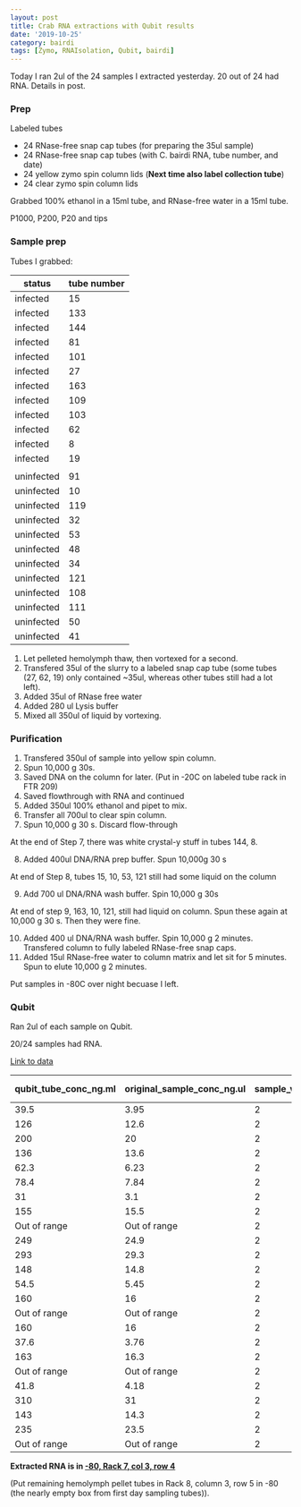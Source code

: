 ```yaml
---
layout: post
title: Crab RNA extractions with Qubit results
date: '2019-10-25'
category: bairdi
tags: [Zymo, RNAIsolation, Qubit, bairdi]
---
```

Today I ran 2ul of the 24 samples I extracted yesterday. 20 out of 24 had RNA. Details in post. 

### Prep
Labeled tubes
- 24 RNase-free snap cap tubes (for preparing the 35ul sample)
- 24 RNase-free snap cap tubes (with C. bairdi RNA, tube number, and date)
- 24 yellow zymo spin column lids (**Next time also label collection tube**)
- 24 clear zymo spin column lids

Grabbed 100% ethanol in a 15ml tube, and RNase-free water in a 15ml tube. 

P1000, P200, P20 and tips

### Sample prep
Tubes I grabbed:    

| status     | tube number |
|------------|-------------|
| infected   | 15          |
| infected   | 133         |
| infected   | 144         |
| infected   | 81          |
| infected   | 101         |
| infected   | 27          |
| infected   | 163         |
| infected   | 109         |
| infected   | 103         |
| infected   | 62          |
| infected   | 8           |
| infected   | 19          |
|            |             |
| uninfected | 91          |
| uninfected | 10          |
| uninfected | 119         |
| uninfected | 32          |
| uninfected | 53          |
| uninfected | 48          |
| uninfected | 34          |
| uninfected | 121         |
| uninfected | 108         |
| uninfected | 111         |
| uninfected | 50          |
| uninfected | 41          |


1. Let pelleted hemolymph thaw, then vortexed for a second.
2. Transfered 35ul of the slurry to a labeled snap cap tube (some tubes (27, 62, 19) only contained ~35ul, whereas other tubes still had a lot left). 
3. Added 35ul of RNase free water
4. Added 280 ul Lysis buffer 
5. Mixed all 350ul of liquid by vortexing. 

### Purification
1. Transfered 350ul of sample into yellow spin column.
2. Spun 10,000 g 30s. 
3. Saved DNA on the column for later. (Put in -20C on labeled tube rack in FTR 209)
4. Saved flowthrough with RNA and continued
5. Added 350ul 100% ethanol and pipet to mix.
6. Transfer all 700ul to clear spin column. 
7. Spun 10,000 g 30 s. 
Discard flow-through

At the end of Step 7, there was white crystal-y stuff in tubes 144, 8. 

8. Added 400ul DNA/RNA prep buffer. Spun 10,000g 30 s

At end of Step 8, tubes 15, 10, 53, 121 still had some liquid on the column

9. Add 700 ul DNA/RNA wash buffer. Spin 10,000 g 30s 

At end of step 9, 163, 10, 121, still had liquid on column. Spun these again at 10,000 g 30 s. Then they were fine. 

10. Added 400 ul DNA/RNA wash buffer. Spin 10,000 g 2 minutes. Transfered column to fully labeled RNase-free snap caps.
11. Added 15ul RNase-free water to column matrix and let sit for 5 minutes. Spun to elute 10,000 g 2 minutes.

Put samples in -80C over night becuase I left. 

### Qubit
Ran 2ul of each sample on Qubit. 

20/24 samples had RNA. 

[Link to data](https://docs.google.com/spreadsheets/d/16zarY-NZnyrlKN69chKfSraMnVi3OFzlwDytWGx5NZ0/edit?usp=sharing) 

| qubit_tube_conc_ng.ml | original_sample_conc_ng.ul | sample_vol_ul | dilution_factor | tube_number | extraction_method | ul_sample-used | elution_vol_ul | total-yield_ng |
|-----------------------|----------------------------|---------------|-----------------|-------------|-------------------|----------------|----------------|----------------|
| 39.5                  | 3.95                       | 2             | 100             | 41          | Zymo_microprep    | 35             | 15             | 51.35          |
| 126                   | 12.6                       | 2             | 100             | 50          | Zymo_microprep    | 35             | 15             | 163.8          |
| 200                   | 20                         | 2             | 100             | 111         | Zymo_microprep    | 35             | 15             | 260            |
| 136                   | 13.6                       | 2             | 100             | 108         | Zymo_microprep    | 35             | 15             | 176.8          |
| 62.3                  | 6.23                       | 2             | 100             | 121         | Zymo_microprep    | 35             | 15             | 80.99          |
| 78.4                  | 7.84                       | 2             | 100             | 34          | Zymo_microprep    | 35             | 15             | 101.92         |
| 31                    | 3.1                        | 2             | 100             | 48          | Zymo_microprep    | 35             | 15             | 40.3           |
| 155                   | 15.5                       | 2             | 100             | 53          | Zymo_microprep    | 35             | 15             | 201.5          |
| Out of range          | Out of range               | 2             | 100             | 32          | Zymo_microprep    | 35             | 15             | #VALUE!        |
| 249                   | 24.9                       | 2             | 100             | 119         | Zymo_microprep    | 35             | 15             | 323.7          |
| 293                   | 29.3                       | 2             | 100             | 10          | Zymo_microprep    | 35             | 15             | 380.9          |
| 148                   | 14.8                       | 2             | 100             | 91          | Zymo_microprep    | 35             | 15             | 192.4          |
| 54.5                  | 5.45                       | 2             | 100             | 19          | Zymo_microprep    | 35             | 15             | 70.85          |
| 160                   | 16                         | 2             | 100             | 8           | Zymo_microprep    | 35             | 15             | 208            |
| Out of range          | Out of range               | 2             | 100             | 62          | Zymo_microprep    | 35             | 15             | #VALUE!        |
| 160                   | 16                         | 2             | 100             | 103         | Zymo_microprep    | 35             | 15             | 208            |
| 37.6                  | 3.76                       | 2             | 100             | 109         | Zymo_microprep    | 35             | 15             | 48.88          |
| 163                   | 16.3                       | 2             | 100             | 163         | Zymo_microprep    | 35             | 15             | 211.9          |
| Out of range          | Out of range               | 2             | 100             | 27          | Zymo_microprep    | 35             | 15             | #VALUE!        |
| 41.8                  | 4.18                       | 2             | 100             | 101         | Zymo_microprep    | 35             | 15             | 54.34          |
| 310                   | 31                         | 2             | 100             | 81          | Zymo_microprep    | 35             | 15             | 403            |
| 143                   | 14.3                       | 2             | 100             | 144         | Zymo_microprep    | 35             | 15             | 185.9          |
| 235                   | 23.5                       | 2             | 100             | 133         | Zymo_microprep    | 35             | 15             | 305.5          |
| Out of range          | Out of range               | 2             | 100             | 15          | Zymo_microprep    | 35             | 15             | #VALUE!        |


**Extracted RNA is in [-80, Rack 7, col 3, row 4](https://docs.google.com/spreadsheets/d/1Qsvz3QTURlPF_hX05BQxjom3484WuMfqQ1ILl9LEljU/edit#gid=2006985773)**

(Put remaining hemolymph pellet tubes in Rack 8, column 3, row 5 in -80 (the nearly empty box from first day sampling tubes)).
